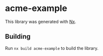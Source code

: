# acme-example

This library was generated with [Nx](https://nx.dev).

## Building

Run `nx build acme-example` to build the library.
